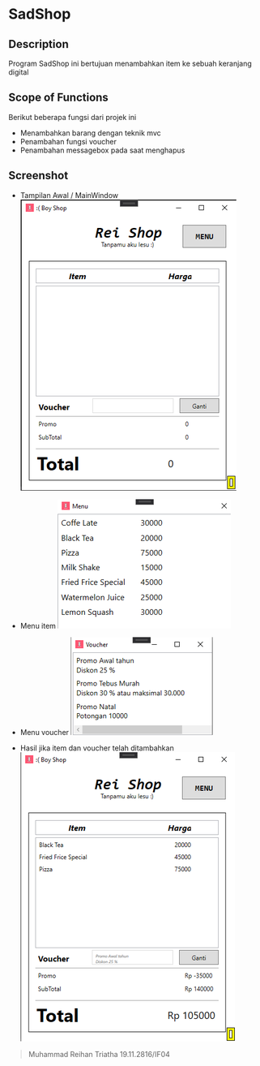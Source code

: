 ﻿# SadShop

## Description
Program SadShop ini bertujuan menambahkan item ke sebuah keranjang digital
## Scope of Functions
Berikut beberapa fungsi dari projek ini

- Menambahkan barang dengan teknik mvc
- Penambahan fungsi voucher
- Penambahan messagebox pada saat menghapus

## Screenshot
- Tampilan Awal / MainWindow
![image](https://raw.githubusercontent.com/raihante/SadShop/master/SadShop/Screenshot/ss1.png)

- Menu item
![image](https://raw.githubusercontent.com/raihante/SadShop/master/SadShop/Screenshot/ss2.png) 

- Menu voucher
![image](https://raw.githubusercontent.com/raihante/SadShop/master/SadShop/Screenshot/ss3.png)

- Hasil jika item dan voucher telah ditambahkan
![image](https://raw.githubusercontent.com/raihante/SadShop/master/SadShop/Screenshot/ss4.png)

> Muhammad Reihan Triatha 19.11.2816/IF04
